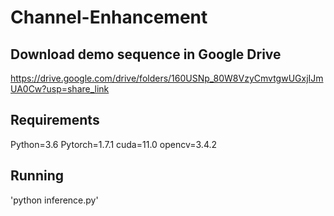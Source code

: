 # Channel-Enhancement

## Download demo sequence in Google Drive

https://drive.google.com/drive/folders/160USNp_80W8VzyCmvtgwUGxjIJmUA0Cw?usp=share_link

## Requirements

Python=3.6
Pytorch=1.7.1
cuda=11.0 
opencv=3.4.2

## Running

'python inference.py'

